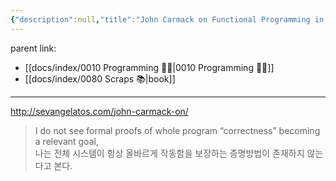 ```yaml
---
{"description":null,"title":"John Carmack on Functional Programming in C++","created":"2023-02-26T20:14:43","categories":["scrap"],"aliases":["functional"],"tags":[" programming/c++ ","programming/c"],"source":"http://sevangelatos.com/john-carmack-on/","date created":"Sunday, February 26th 2023, 8:14:43 pm","date modified":"Monday, February 27th 2023, 6:20:45 pm","updated":"2023-07-15T21:33:04","dg-publish":true,"permalink":"/docs/John Carmack on Functional Programming in C++/","dgPassFrontmatter":true}
---
```


parent link: 
- [[docs/index/0010 Programming 👩‍💻\|0010 Programming 👩‍💻]] 
- [[docs/index/0080 Scraps 📚\|book]]

---
http://sevangelatos.com/john-carmack-on/

> I do not see formal proofs of whole program “correctness” becoming a relevant goal,  
> 나는 전체 시스템이 항상 올바르게 작동함을 보장하는 증명방법이 존재하지 않는다고 본다.
